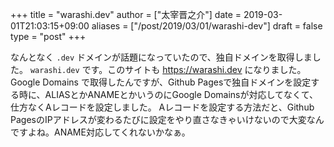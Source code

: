 +++
title = "warashi.dev"
author = ["太宰晋之介"]
date = 2019-03-01T21:03:15+09:00
aliases = ["/post/2019/03/01/warashi-dev"]
draft = false
type = "post"
+++

なんとなく `.dev` ドメインが話題になっていたので、独自ドメインを取得しました。
`warashi.dev` です。このサイトも <https://warashi.dev> になりました。
Google Domains で取得したんですが、Github Pagesで独自ドメインを設定する時に、ALIASとかANAMEとかいうのにGoogle Domainsが対応してなくて、仕方なくAレコードを設定しました。
Aレコードを設定する方法だと、Github PagesのIPアドレスが変わるたびに設定をやり直さなきゃいけないので大変なんですよね。ANAME対応してくれないかなぁ。
